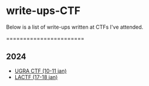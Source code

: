 # write-ups-CTF

Below is a list of write-ups written at CTFs I've attended.

=======================

## 2024
- [UGRA CTF (10-11 jan)](./2024/UGRA_CTF)
- [LACTF (17-18 jan)](./2024/LACTF)